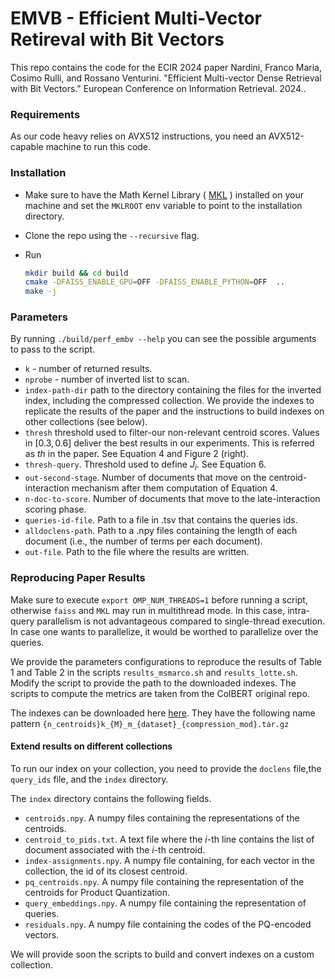# EMVB - Efficient Multi-Vector Retireval with Bit Vectors

This repo contains the code for the ECIR 2024 paper Nardini, Franco Maria, Cosimo Rulli, and Rossano Venturini. "Efficient Multi-vector Dense Retrieval with Bit Vectors." European Conference on Information Retrieval.  2024..

### Requirements

As our code heavy relies on AVX512 instructions, you need an AVX512-capable machine to run this code. 

### Installation

- Make sure to have the Math Kernel Library ( [MKL](https://www.intel.com/content/www/us/en/developer/tools/oneapi/onemkl.html#gs.5pn8i4) ) installed on your machine and set the ```MKLROOT``` env variable to point to the installation directory.

- Clone the repo using the ```--recursive``` flag.
- Run 
  ```bash
  mkdir build && cd build
  cmake -DFAISS_ENABLE_GPU=OFF -DFAISS_ENABLE_PYTHON=OFF  ..
  make -j
  ```

### Parameters

 By running ```./build/perf_embv --help``` you can see the possible arguments to pass to the script. 

 - ```k``` - number of returned results.
 - ```nprobe``` - number of inverted list to scan. 
 - ```index-path-dir``` path to the directory containing the files for the inverted index, including the compressed collection. We provide the indexes to replicate the results of the paper and the instructions to build indexes on other collections (see below).
 - ```thresh``` threshold used to filter-our non-relevant centroid scores. Values in $[0.3, 0.6]$ deliver the best results in our experiments. This is referred as *th* in the paper. See Equation 4 and Figure 2 (right).
 - ```thresh-query```. Threshold used to define $\bar{J}_i$. See Equation 6.
 - ```out-second-stage```. Number of documents that move on the centroid-interaction mechanism after them computation of Equation 4.
 - ```n-doc-to-score```. Number of documents that move to the late-interaction scoring phase. 
 - ```queries-id-file```. Path to a file in .tsv that contains the queries ids.
 - ```alldoclens-path```. Path to a .npy files containing the length of each document (i.e., the number of terms per each document).
 - ```out-file```. Path to the file where the results are written. 



### Reproducing Paper Results

Make sure to execute ```export OMP_NUM_THREADS=1``` before running a script, otherwise ```faiss``` and ```MKL``` may run in multithread mode. In this case, intra-query parallelism is not advantageous compared to single-thread execution. In case one wants to parallelize, it would be worthed to parallelize over the queries. 


We provide the parameters configurations to reproduce the results of Table 1 and Table 2 in the scripts ```results_msmarco.sh``` and ```results_lotte.sh```. Modify the script to provide the path to the downloaded indexes. The scripts to compute the metrics are taken from the ColBERT original repo. 

The indexes can be downloaded here [here](http://hpc.isti.cnr.it/~rulli/emvb-ecir2024/). They have the following name pattern ```{n_centroids}k_{M}_m_{dataset}_{compression_mod}.tar.gz```


#### Extend results on different collections

To run our index on your collection, you need to provide the ```doclens``` file,the ```query_ids``` file, and the ```index``` directory. 

The ```index``` directory contains the following fields. 

- ```centroids.npy```. A numpy files containing the representations of the centroids. 
- ```centroid_to_pids.txt```. A text file where the $i$-th line contains the list of document associated with the $i$-th centroid.
- ```index-assignments.npy```. A numpy file containing, for each vector in the collection, the id of its closest centroid.
- ```pq_centroids.npy```. A numpy file containing the representation of the centroids for Product Quantization. 
- ```query_embeddings.npy```. A numpy file containing the representation of queries. 
- ```residuals.npy```. A numpy file containing the codes of the PQ-encoded vectors. 


We will provide soon the scripts to build and convert indexes on a custom collection.  
